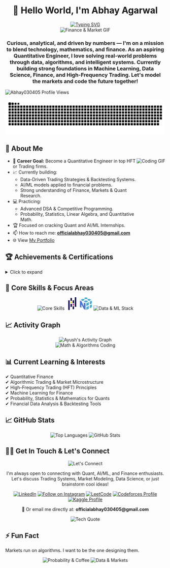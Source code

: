 # <div align="center">👋 Hello World, I'm Abhay Agarwal</div>
<div align="center">
  <a href="https://git.io/typing-svg"><img src="https://readme-typing-svg.demolab.com?font=Fira+Code&weight=600&size=20&pause=1000&color=0E75B6&center=true&vCenter=true&random=false&width=435&lines=Aspiring+Quantitative+Engineer;AI+%26+ML+Explorer;Data+Driven+Problem+Solver;Finance+%26+HFT+Enthusiast" alt="Typing SVG" /></a>
</div>
<div align="center">
  <img src="https://media.giphy.com/media/LMcB8XospGZO8UQq87/giphy.gif" alt="Finance & Market GIF" width="350"/>
</div>
<div align="center">
  <h3>Curious, analytical, and driven by numbers — I'm on a mission to blend technology, mathematics, and finance. As an aspiring Quantitative Engineer, I love solving real-world problems through data, algorithms, and intelligent systems. Currently building strong foundations in Machine Learning, Data Science, Finance, and High-Frequency Trading. Let's model the markets and code the future together!</h3>
</div>
<p align="left"> <img src="https://komarev.com/ghpvc/?username=Abhay030405&label=Profile%20views&color=0e75b6&style=flat-square" alt="Abhay030405 Profile Views" /> </p>
<picture>
  <source media="(prefers-color-scheme: dark)" srcset="https://raw.githubusercontent.com/Abhay030405/Abhay030405/main/dist/github-contribution-grid-snake-dark.svg" />
  <img src="https://raw.githubusercontent.com/Abhay030405/Abhay030405/output/dist/github-contribution-grid-snake.svg" alt="GitHub Snake" />
</picture>

## 💫 About Me
<img align="right" height="180" src="https://media.giphy.com/media/M9gbBd9nbDrOTu1Mqx/giphy.gif" alt="Coding GIF"/>

- 🎯 **Career Goal:** Become a Quantitative Engineer in top HFT or Trading firms.
- 📈 Currently building:
  - Data-Driven Trading Strategies & Backtesting Systems.
  - AI/ML models applied to financial problems.
  - Strong understanding of Finance, Markets & Quant Research.
- 💻 Practicing:
  - Advanced DSA & Competitive Programming.
  - Probability, Statistics, Linear Algebra, and Quantitative Math.
- 🏆 Focused on cracking Quant and AI/ML Internships.
- 📫 How to reach me: **officialabhay030405@gmail.com**  
- 🌐 View [My Portfolio](https://abhay030405.github.io/MyPortfolio/)

## 🏆 Achievements & Certifications

<details>
  <summary>Click to expand</summary>

  ### Hackathons & Competitions
  -   🥇 **Winner**, AIML Hackathon under Culrav/Avishkar at MNNIT Allahabad 2024
  -   🥇 **Winner**, Hactivate, under Botrush 3.0 conducted by  Robotics Club MNNIT ALLAHABAD 2025
  -   🥇 **Winner**, Galactic Heist, under Botrush 3.0 conducted by  Astronomy Club MNNIT ALLAHABAD 2025
  -   🥇 **Winner**, Robowars, under Botrush 3.0 conducted by  Robotics Club MNNIT ALLAHABAD 2025
  -   🥈 **Runner-up**, Quinthalon - Mock Interview Process conducted by ES Society MNNIT ALLAHABAD 2024
  -   🏆 **Second Runner-up**, DEVJAM under Weekend of code, MNNIT Allahabad 2025
</details>

## 🚀 Core Skills & Focus Areas

<div align="center">
  <img src="https://skillicons.dev/icons?i=python,c,java,git,r" alt="Core Skills" />
   <img src="https://raw.githubusercontent.com/devicons/devicon/master/icons/pandas/pandas-original.svg" alt="Pandas" width="40" height="40"/>
  <img src="https://raw.githubusercontent.com/devicons/devicon/master/icons/numpy/numpy-original.svg" alt="Numpy" width="40" height="40"/>
  <img src="https://skillicons.dev/icons?i=docker,sklearn,tensorflow,pytorch,html,css,javascript" alt="Data & ML Stack" />
</div>

## 📈 Activity Graph
<div align="center">
<img src="https://github-readme-activity-graph.vercel.app/graph?username=Abhay030405&theme=tokyo-night&hide_border=true&area=true" alt="Ayush's Activity Graph" />
</div>

<div align="center">
  <img src="https://media.giphy.com/media/QpVUMRUJGokfqXyfa1/giphy.gif" alt="Math & Algorithms Coding" width="400"/>
</div>




## 📊 Current Learning & Interests

✔ Quantitative Finance  
✔ Algorithmic Trading & Market Microstructure  
✔ High-Frequency Trading (HFT) Principles  
✔ Machine Learning for Finance  
✔ Probability, Statistics & Mathematics for Quants  
✔ Financial Data Analysis & Backtesting Tools  

## 📈 GitHub Stats

<div align="center">

<img src="https://github-readme-stats.vercel.app/api/top-langs?username=Abhay030405&show_icons=true&locale=en&layout=compact&theme=tokyonight" alt="Top Languages" />
<img src="https://github-readme-stats.vercel.app/api?username=Abhay030405&show_icons=true&locale=en&theme=tokyonight&count_private=true&hide_rank=false" alt="GitHub Stats" />

</div>

## 👨‍💻 Get In Touch & Let's Connect

<div align="center">
  <img src="https://media.giphy.com/media/QTfX9Ejfra3ZmNxh6B/giphy.gif" alt="Let's Connect" width="300"/>
</div>

<p align="center">
I'm always open to connecting with Quant, AI/ML, and Finance enthusiasts.<br/>
Let's discuss Trading Systems, Market Modeling, Data Science, or just brainstorm cool ideas!
</p>

<p align="center">
<a href="https://www.linkedin.com/in/abhay-agarwal-8563352b1" target="blank"><img src="https://raw.githubusercontent.com/rahuldkjain/github-profile-readme-generator/master/src/images/icons/Social/linked-in-alt.svg" alt="LinkedIn" height="30" width="40" /></a>
<a href="https://instagram.com/a.bb.hayy" target="blank"><img src="https://raw.githubusercontent.com/rahuldkjain/github-profile-readme-generator/master/src/images/icons/Social/instagram.svg" alt="Follow on Instagram" height="30" width="40" /></a>
<a href="https://leetcode.com/absolutabhay" target="blank"><img src="https://raw.githubusercontent.com/rahuldkjain/github-profile-readme-generator/master/src/images/icons/Social/leet-code.svg" alt="LeetCode" height="30" width="40" /></a>
<a href="https://codeforces.com/absolutabhay" target="blank"><img src="https://raw.githubusercontent.com/rahuldkjain/github-profile-readme-generator/master/src/images/icons/Social/codeforces.svg" alt="Codeforces Profile" height="30" width="40" /></a>
<a href="https://www.kaggle.com/abhayondata" target="blank"><img src="https://raw.githubusercontent.com/rahuldkjain/github-profile-readme-generator/master/src/images/icons/Social/kaggle.svg" alt="Kaggle Profile" height="30" width="40" /></a>
</p>

<p align="center">
📧 Or email me directly at: <strong>officialabhay030405@gmail.com</strong>
</p>


<div align="center">
  <img src="https://quotes-github-readme.vercel.app/api?type=horizontal&theme=tokyonight" alt="Tech Quote"/>
</div>


## ⚡ Fun Fact  
Markets run on algorithms. I want to be the one designing them.
<div align="center">
  <img src="https://img.shields.io/badge/Surviving%20on-Probability%20%26%20Coffee-yellow" alt="Probability & Coffee" height="25"/>
  <img src="https://img.shields.io/badge/Obsessed%20with-Data%20%26%20Markets-red" alt="Data & Markets" height="25"/>
</div>


